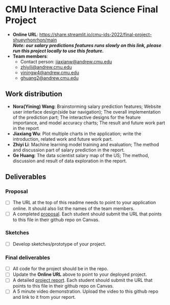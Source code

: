 # CMU Interactive Data Science Final Project

* **Online URL**: https://share.streamlit.io/cmu-ids-2022/final-project-shueyrhonrhon/main <br>
***Note: our salary predictions features runs slowly on this link, please run this project locally to use this feature.***
* **Team members**:
  * Contact person: jiaxianw@andrew.cmu.edu
  * zhiyili@andrew.cmu.edu
  * yiningw4@andrew.cmu.edu
  * ghuang2@andrew.cmu.edu

## Work distribution

* **Nora(Yining) Wang**: Brainstorming salary prediction features; Website user interface design(side bar navigation); The overall implementation of the prediction part; The interactive designs for the feature importance, and model accuracy charts; The result and future work part in the report
* **Jiaxiang Wu**: Plot multiple charts in the application; write the introduction, related work and future work part.
* **Zhiyi Li**: Machine learning model training and evaluation; The method and discussion part of salary prediction in the report.
* **Ge Huang**: The data scientist salary map of the US; The method, discussion and result of data exploration in the report.

## Deliverables

### Proposal

- [ ] The URL at the top of this readme needs to point to your application online. It should also list the names of the team members.
- [ ] A completed [proposal](Proposal.md). Each student should submit the URL that points to this file in their github repo on Canvas.

### Sketches

- [ ] Develop sketches/prototype of your project.

### Final deliverables

- [ ] All code for the project should be in the repo.
- [ ] Update the **Online URL** above to point to your deployed project.
- [ ] A detailed [project report](Report.md).  Each student should submit the URL that points to this file in their github repo on Canvas.
- [ ] A 5 minute video demonstration.  Upload the video to this github repo and link to it from your report.
